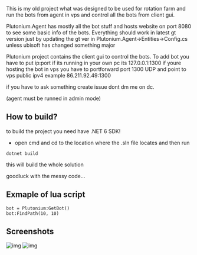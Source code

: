 This is my old project what was designed to be used for rotation farm and run the bots from agent in vps and control all the bots from client gui.

Plutonium.Agent has mostly all the bot stuff and hosts website on port 8080 to see some basic info of the bots.
Everything should work in latest gt version just by updating the gt ver in Plutonium.Agent->Entities->Config.cs unless ubisoft has changed something major

Plutonium project contains the client gui to control the bots. To add bot you have to put ip:port if its running in your own pc its 127.0.0.1:1300
if youre hosting the bot in vps you have to portforward port 1300 UDP and point to vps public ipv4 example 86.211.92.49:1300

if you have to ask something create issue dont dm me on dc.


(agent must be runned in admin mode)

## How to build?
to build the project you need have .NET 6 SDK!
- open cmd and cd to the location where the .sln file locates and then run 
```
dotnet build
```
this will build the whole solution

goodluck with the messy code...

## Exmaple of lua script
```
bot = Plutonium:GetBot()
bot:FindPath(10, 10)
```
## Screenshots
![img](https://cdn.discordapp.com/attachments/863369169302716459/1054451613655388230/image.png)
![img](https://cdn.discordapp.com/attachments/863369169302716459/1054451721222504538/image.png)
